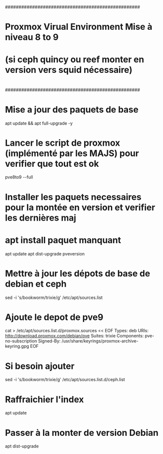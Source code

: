 ##################################################
#
# Proxmox Virual Environment Mise à niveau 8 to 9 
# (si ceph quincy ou reef monter en version vers squid nécessaire)
#
##################################################

# Mise a jour des paquets de base

apt update && apt full-upgrade -y

# Lancer le script de proxmox (implémenté par les MAJS) pour verifier que tout est ok

pve8to9 --full

# Installer les paquets necessaires pour la montée en version et verifier les dernières maj

# apt install paquet manquant
apt update
apt dist-upgrade
pveversion

# Mettre à jour les dépots de base de debian et ceph

sed -i 's/bookworm/trixie/g' /etc/apt/sources.list

# Ajoute le depot de pve9

cat > /etc/apt/sources.list.d/proxmox.sources << EOF
Types: deb
URIs: http://download.proxmox.com/debian/pve
Suites: trixie
Components: pve-no-subscription
Signed-By: /usr/share/keyrings/proxmox-archive-keyring.gpg
EOF

# Si besoin ajouter

sed -i 's/bookworm/trixie/g' /etc/apt/sources.list.d/ceph.list

# Raffraichier l'index 

apt update

# Passer à la monter de version Debian

apt dist-upgrade